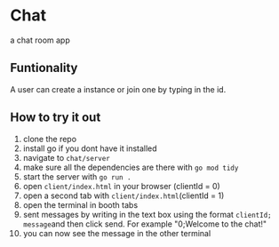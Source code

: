 # Chat

a chat room app

## Funtionality

A user can create a instance or join one by typing in the id.

## How to try it out

1. clone the repo
2. install go if you dont have it installed
3. navigate to `chat/server`
4. make sure all the dependencies are there with `go mod tidy`
5. start the server with `go run .`
6. open `client/index.html` in your browser (clientId = 0)
7. open a second tab with `client/index.html`(clientId = 1)
8. open the terminal in booth tabs
9. sent messages by writing in the text box using the format `clientId; message`and then click send. For example "0;Welcome to the chat!"
10. you can now see the message in the other terminal

